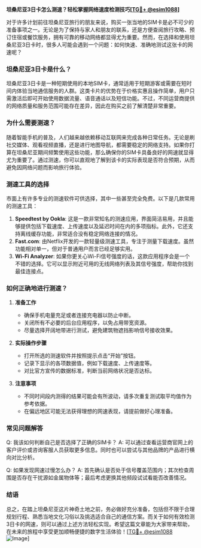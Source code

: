 **坦桑尼亚3日卡怎么测速？轻松掌握网络速度检测技巧[[TG💪+ @esim1088](https://t.me/s/esim1088)]**

对于许多计划前往坦桑尼亚旅行的朋友来说，购买一张当地的SIM卡是必不可少的准备事项之一。无论是为了保持与家人和朋友的联系，还是方便查阅旅行攻略、预订住宿或餐饮服务，拥有可靠的移动网络都显得尤为重要。然而，在选择和使用坦桑尼亚3日卡时，很多人可能会遇到一个问题：如何快速、准确地测试这张卡的网速呢？

### 坦桑尼亚3日卡是什么？

坦桑尼亚3日卡是一种短期使用的本地SIM卡，通常适用于短期游客或需要在短时间内体验当地通信服务的人群。这类卡片的优势在于价格实惠且操作简单，用户只需激活后即可开始使用数据流量、语音通话以及短信功能。不过，不同运营商提供的网络质量和服务范围可能存在差异，因此在购买之前了解清楚非常重要。

### 为什么需要测速？

随着智能手机的普及，人们越来越依赖移动互联网来完成各种日常任务。无论是刷社交媒体、观看视频直播，还是进行地图导航，都需要稳定的网络支持。如果你打算在坦桑尼亚期间频繁使用这些功能，那么确保你的SIM卡具备良好的网速就显得尤为重要了。通过测速，你可以直观地了解到该卡的实际表现是否符合预期，从而避免因网络问题而影响旅行体验。

### 测速工具的选择

市面上有许多专业的测速软件可供选择，其中一些甚至完全免费。以下是几款常用的测速工具：

1. **Speedtest by Ookla**: 这是一款非常知名的测速应用，界面简洁易用，并且能够提供包括下载速度、上传速度以及延迟时间在内的多项指标。此外，它还支持离线缓存功能，非常适合没有稳定网络连接的情况。
2. **Fast.com**: 由Netflix开发的一款轻量级测速工具，专注于测量下载速度。虽然功能相对单一，但对于普通用户而言已经足够实用。
3. **Wi-Fi Analyzer**: 如果你更关心Wi-Fi信号强度的话，这款应用程序会是一个不错的选择。它可以显示附近可用的无线网络列表及其信号强度，帮助你找到最佳连接点。

### 如何正确地进行测速？

1. **准备工作**
   - 确保手机电量充足或者连接充电器以防止中断。
   - 关闭所有不必要的后台应用程序，以免占用带宽资源。
   - 尽量选择开阔地带进行测试，避免建筑物遮挡影响信号接收效果。

2. **实际操作步骤**
   - 打开所选的测速软件并按照提示点击“开始”按钮。
   - 记录下显示的各项数据值，例如下载速度、上传速度等。
   - 对比官方宣传的数据标准，判断当前网络状况是否达标。

3. **注意事项**
   - 不同时间段内测得的结果可能会有所波动，请多次重复测试取平均值作为参考依据。
   - 在偏远地区可能无法获得理想的网速表现，请提前做好心理准备。

### 常见问题解答

Q: 我该如何判断自己是否选择了正确的SIM卡？
A: 可以通过查看运营商官网上的客户评价或咨询客服人员获取更多信息。同时也可以尝试与其他品牌的产品进行横向对比分析。

Q: 如果发现网速过慢怎么办？
A: 首先确认是否处于信号覆盖范围内；其次检查周围是否存在干扰源如金属物体等；最后考虑更换其他频段试试看能否改善情况。

### 结语

总之，在踏上坦桑尼亚这片神奇土地之前，务必做好充分准备，包括但不限于合理规划行程、熟悉当地文化习俗以及挑选适合自己的通信方案。而关于如何有效检测3日卡的网速，则可以通过上述方法轻松实现。希望这篇文章能为大家带来帮助，在未来的旅程中享受更加顺畅便捷的数字生活体验！[[TG💪+ @esim1088](https://t.me/s/esim1088) ![Image](https://i.postimg.cc/4NQfJmqS/Snipaste-2025-05-13-00-14-12.png)]